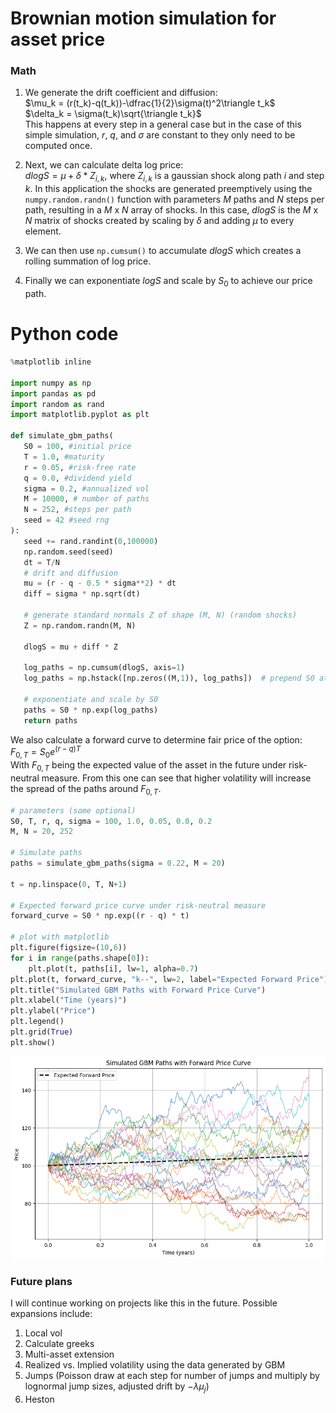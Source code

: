 # Brownian motion simulation for asset price

### Math
1. We generate the drift coefficient and diffusion:\
$\mu_k = (r(t_k)-q(t_k))-\dfrac{1}{2}\sigma(t)^2\triangle t_k$\
$\delta_k = \sigma(t_k)\sqrt{\triangle t_k}$\
This happens at every step in a general case but in the case of this simple simulation, $r$, $q$, and $\sigma$ are constant to they only need to be computed once.

2. Next, we can calculate delta log price:\
$dlogS = \mu + \delta * Z_{i,k}$, where $Z_{i,k}$ is a gaussian shock along path $i$ and step $k$.
In this application the shocks are generated preemptively using the ```numpy.random.randn()``` function with parameters $M$ paths and $N$ steps per path, resulting in a $M$ x $N$ array of shocks. In this case, $dlogS$ is the $M$ x $N$ matrix of shocks created by scaling by $\delta$ and adding $\mu$ to every element.

3. We can then use ```np.cumsum()``` to accumulate $dlogS$ which creates a rolling summation of log price. 

4. Finally we can exponentiate $logS$ and scale by $S_0$ to achieve our price path. 



# Python code
```python
%matplotlib inline

import numpy as np
import pandas as pd
import random as rand
import matplotlib.pyplot as plt

def simulate_gbm_paths(
   S0 = 100, #initial price
   T = 1.0, #maturity
   r = 0.05, #risk-free rate
   q = 0.0, #dividend yield
   sigma = 0.2, #annualized vol
   M = 10000, # number of paths
   N = 252, #steps per path
   seed = 42 #seed rng
):
   seed += rand.randint(0,100000)
   np.random.seed(seed)
   dt = T/N
   # drift and diffusion
   mu = (r - q - 0.5 * sigma**2) * dt
   diff = sigma * np.sqrt(dt)

   # generate standard normals Z of shape (M, N) (random shocks)
   Z = np.random.randn(M, N)
   
   dlogS = mu + diff * Z

   log_paths = np.cumsum(dlogS, axis=1)
   log_paths = np.hstack([np.zeros((M,1)), log_paths])  # prepend S0 at t=0

   # exponentiate and scale by S0
   paths = S0 * np.exp(log_paths)
   return paths
```

We also calculate a forward curve to determine fair price of the option:\
$F_{0,T} = S_0e^{(r-q)T}$\
With $F_{0,T}$ being the expected value of the asset in the future under risk-neutral measure. From this one can see that higher volatility will increase the spread of the paths around $F_{0,T}$.


```python
# parameters (some optional)
S0, T, r, q, sigma = 100, 1.0, 0.05, 0.0, 0.2
M, N = 20, 252

# Simulate paths
paths = simulate_gbm_paths(sigma = 0.22, M = 20)

t = np.linspace(0, T, N+1)

# Expected forward price curve under risk-neutral measure
forward_curve = S0 * np.exp((r - q) * t)

# plot with matplotlib
plt.figure(figsize=(10,6))
for i in range(paths.shape[0]):
    plt.plot(t, paths[i], lw=1, alpha=0.7)
plt.plot(t, forward_curve, "k--", lw=2, label="Expected Forward Price")
plt.title("Simulated GBM Paths with Forward Price Curve")
plt.xlabel("Time (years)")
plt.ylabel("Price")
plt.legend()
plt.grid(True)
plt.show()


```


    
![png](README_files/README_3_0.png)
    


### Future plans

I will continue working on projects like this in the future. Possible expansions include:

1. Local vol
2. Calculate greeks
3. Multi-asset extension
4. Realized vs. Implied volatility using the data generated by GBM
5. Jumps (Poisson draw at each step for number of jumps and multiply by lognormal jump sizes, adjusted drift by $-\lambda \mu_j$)
6. Heston

